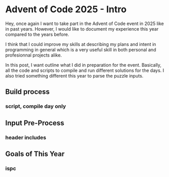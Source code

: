 # Advent of Code 2025 - Intro

Hey, once again I want to take part in the Advent of Code event in 2025 like in past years. However, I would like to document my experience this year compared to the years before.

I think that I could improve my skills at describing my plans and intent in programming in general which is a very useful skill in both personal and profesionnal projects alike.

In this post, I want outline what I did in preparation for the event. Basically, all the code and scripts to compile and run different solutions for the days. I also tried something different this year to parse the puzzle inputs.

## Build process

### script, compile day only

## Input Pre-Process

### header includes

## Goals of This Year

### ispc

